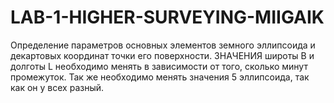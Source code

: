 # LAB-1-HIGHER-SURVEYING-MIIGAIK
Определение параметров основных элементов земного эллипсоида и декартовых координат точки его поверхности.
 ЗНАЧЕНИЯ широты В и долготы L необходимо менять в зависимости от того, сколько минут промежуток.
 Так же необходимо менять значения 5 эллипсоида, так как он у всех разный.
